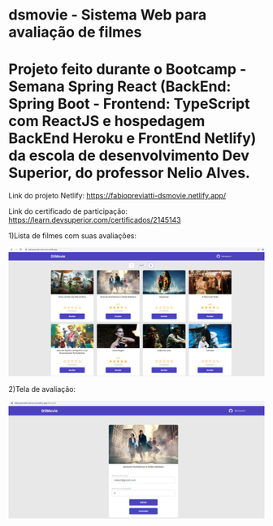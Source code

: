 # dsmovie - Sistema Web para avaliação de filmes

# Projeto feito durante o Bootcamp - Semana Spring React (BackEnd: Spring Boot - Frontend: TypeScript com ReactJS e hospedagem BackEnd Heroku e FrontEnd Netlify) da escola de desenvolvimento Dev Superior, do professor Nelio Alves. 

Link do projeto Netlify: https://fabiopreviatti-dsmovie.netlify.app/

Link do certificado de participação: https://learn.devsuperior.com/certificados/2145143

1)Lista de filmes com suas avaliações:

<img src="https://github.com/fpreviatti/dsmovie/blob/main/netlify.png" width="800px" height="auto">

2)Tela de avaliação:

<img src="https://github.com/fpreviatti/dsmovie/blob/main/avaliacao.png" width="800px" height="auto">
